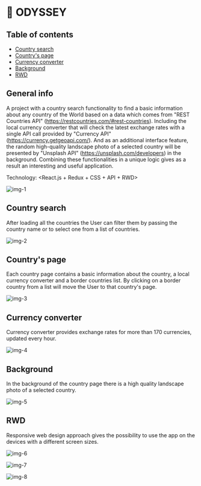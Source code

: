# :compass: ODYSSEY


## Table of contents 

* [Country search](#country-search)
* [Country's page](#countrys-page)
* [Currency converter](#currency-converter)
* [Background](#background)
* [RWD](#rwd)

## General info

A project with a country search functionality to find a basic information about any country of the World based on a data which comes from "REST Countries API" (https://restcountries.com/#rest-countries). Including the local currency converter that will check the latest exchange rates with a single API call provided by "Currency API" (https://currency.getgeoapi.com/). And as an additional interface feature, the random high-quality landscape photo of a selected country will be presented by "Unsplash API" (https://unsplash.com/developers) in the background. Combining these functionalities in a unique logic gives as a result an interesting and useful application.

Technology: <React.js + Redux + CSS + API + RWD>

![img-1](https://user-images.githubusercontent.com/105418561/179748945-ba59dfd9-6d01-48e3-8e26-660a40371746.jpg)


## Country search

After loading all the countries the User can filter them by passing the country name or to select one from a list of countries.

![img-2](https://user-images.githubusercontent.com/105418561/179748949-b5f14c6e-d78c-479b-a9bc-7e344f432922.jpg)

## Country's page

Each country page contains a basic information about the country, a local currency converter and a border countries list. By clicking on a border country from a list will move the User to that country's page.

![img-3](https://user-images.githubusercontent.com/105418561/179748957-80695160-f6a3-4875-ba65-f7860fe486ee.jpg)

## Currency converter

Currency converter provides exchange rates for more than 170 currencies, updated every hour. 

![img-4](https://user-images.githubusercontent.com/105418561/179748959-feb24346-4cd5-4e22-b0a2-784efc267e72.jpg)

## Background

In the background of the country page there is a high quality landscape photo of a selected country.

![img-5](https://user-images.githubusercontent.com/105418561/179748963-0e2f2da4-6c83-48d1-9f85-28d8f721addc.jpg)

## RWD

Responsive web design approach gives the possibility to use the app on the devices with a different screen sizes.

![img-6](https://user-images.githubusercontent.com/105418561/179748966-7b6b5007-bafc-4a6d-81dc-a04939ac46ec.jpg)

![img-7](https://user-images.githubusercontent.com/105418561/179748968-a4025429-f42d-4466-b294-941cffd5f1cc.jpg)

![img-8](https://user-images.githubusercontent.com/105418561/179748974-7ad329eb-1525-4404-a8ff-2bd197cccdf6.jpg)